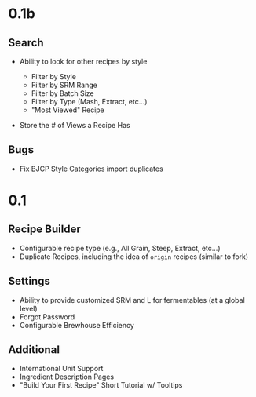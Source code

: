 0.1b
====

Search
--------------
* Ability to look for other recipes by style
    * Filter by Style
    * Filter by SRM Range
    * Filter by Batch Size
    * Filter by Type (Mash, Extract, etc...)
    * "Most Viewed" Recipe

* Store the # of Views a Recipe Has

Bugs
-------------
* Fix BJCP Style Categories import duplicates

0.1
====

Recipe Builder
--------------
* Configurable recipe type (e.g., All Grain, Steep, Extract, etc...)
* Duplicate Recipes, including the idea of `origin` recipes (similar to fork)

Settings
--------
* Ability to provide customized SRM and L for fermentables (at a global level)
* Forgot Password
* Configurable Brewhouse Efficiency

Additional
----------
* International Unit Support
* Ingredient Description Pages
* "Build Your First Recipe" Short Tutorial w/ Tooltips
